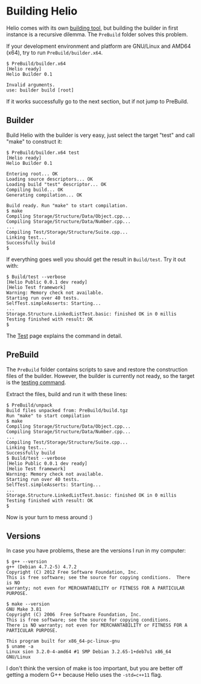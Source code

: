 # Building Helio #

Helio comes with its own [building tool](Builder.md), but building the builder in first instance is a recursive dilemma. The `PreBuild` folder solves this problem.

If your development environment and platform are GNU/Linux and AMD64 (x64), try to run `PreBuild/builder.x64`.

```
$ PreBuild/builder.x64
[Helio ready]
Helio Builder 0.1

Invalid arguments.
use: builder build [root]
```

If it works successfully go to the next section, but if not jump to PreBuild.

## Builder ##

Build Helio with the builder is very easy, just select the target "test" and call "make" to construct it:

```
$ PreBuild/builder.x64 test
[Helio ready]
Helio Builder 0.1

Entering root... OK
Loading source descriptors... OK
Loading build "test" descriptor... OK
Compiling build... OK
Generating compilation... OK

Build ready. Run "make" to start compilation.
$ make
Compiling Storage/Structure/Data/Object.cpp...
Compiling Storage/Structure/Data/Number.cpp...
...
Compiling Test/Storage/Structure/Suite.cpp...
Linking test...
Successfully build
$
```

If everything goes well you should get the result in `Build/test`. Try it out with:

```
$ Build/test --verbose
[Helio Public 0.0.1 dev ready]
[Helio Test framework]
Warning: Memory check not available.
Starting run over 40 tests.
SelfTest.simpleAsserts: Starting...
...
Storage.Structure.LinkedListTest.basic: finished OK in 0 millis
Testing finished with result: OK
$
```

The [Test](Test.md) page explains the command in detail.

## PreBuild ##

The `PreBuild` folder contains scripts to save and restore the construction files of the builder. However, the builder is currently not ready, so the target is the [testing command](Test.md).

Extract the files, build and run it with these lines:

```
$ PreBuild/unpack
Build files unpacked from: PreBuild/build.tgz
Run "make" to start compilation
$ make
Compiling Storage/Structure/Data/Object.cpp...
Compiling Storage/Structure/Data/Number.cpp...
...
Compiling Test/Storage/Structure/Suite.cpp...
Linking test...
Successfully build
$ Build/test --verbose
[Helio Public 0.0.1 dev ready]
[Helio Test framework]
Warning: Memory check not available.
Starting run over 40 tests.
SelfTest.simpleAsserts: Starting...
...
Storage.Structure.LinkedListTest.basic: finished OK in 0 millis
Testing finished with result: OK
$
```

Now is your turn to mess around :)


## Versions ##

In case you have problems, these are the versions I run in my computer:

```
$ g++ --version
g++ (Debian 4.7.2-5) 4.7.2
Copyright (C) 2012 Free Software Foundation, Inc.
This is free software; see the source for copying conditions.  There is NO
warranty; not even for MERCHANTABILITY or FITNESS FOR A PARTICULAR PURPOSE.

$ make --version
GNU Make 3.81
Copyright (C) 2006  Free Software Foundation, Inc.
This is free software; see the source for copying conditions.
There is NO warranty; not even for MERCHANTABILITY or FITNESS FOR A
PARTICULAR PURPOSE.

This program built for x86_64-pc-linux-gnu
$ uname -a
Linux sion 3.2.0-4-amd64 #1 SMP Debian 3.2.65-1+deb7u1 x86_64 GNU/Linux
```

I don't think the version of make is too important, but you are better off getting a modern G++ because Helio uses the `-std=c++11` flag.